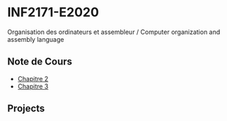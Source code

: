 # INF2171-E2020
Organisation des ordinateurs et assembleur / Computer organization and assembly language

## Note de Cours
- [Chapitre 2](https://github.com/JanVillapaz/INF2171-E2020/blob/master/NoteDeCours/Chapitre_2.md)
- [Chapitre 3](https://github.com/JanVillapaz/INF2171-E2020/blob/master/NoteDeCours/Chapitre_3.md)

## Projects
